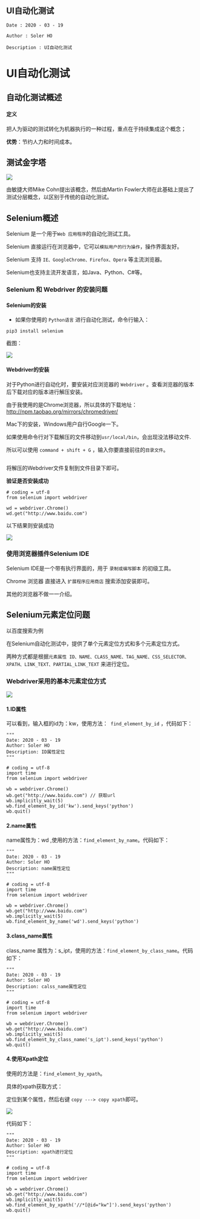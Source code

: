 ## UI自动化测试

```
Date : 2020 - 03 - 19

Author : Soler HO
 
Description : UI自动化测试
```
# UI自动化测试

## 自动化测试概述

#### 定义
把人为驱动的测试转化为机器执行的一种过程，重点在于持续集成这个概念；

**优势**：节约人力和时间成本。

## 测试金字塔

![](https://github.com/SolerHo/Software-Testing/blob/master/UI-AutoTesting/Images/%E6%B5%8B%E8%AF%95%E9%87%91%E5%AD%97%E5%A1%94.png)

由敏捷大师Mike Cohn提出该概念，然后由Martin Fowler大师在此基础上提出了测试分层概念，以区别于传统的自动化测试。

## Selenium概述
Selenium 是一个用于`Web 应用程序`的自动化测试工具。

Selenium 直接运行在浏览器中，它可以`模拟用户的行为操作`，操作界面友好。

Selenium 支持 `IE、GoogleChrome、Firefox、Opera` 等主流浏览器。

Selenium也支持主流开发语言，如Java、Python、C#等。

### Selenium 和 Webdriver 的安装问题

#### Selenium的安装
- 如果你使用的 `Python语言` 进行自动化测试，命令行输入：

```
pip3 install selenium
```
截图：

![](https://github.com/SolerHo/Software-Testing/blob/master/UI-AutoTesting/Images/selenium%E5%AE%89%E8%A3%85%E6%88%AA%E5%9B%BE.png)

#### Webdriver的安装

对于Python进行自动化时，要安装对应浏览器的 `Webdriver` 。查看浏览器的版本后下载对应的版本进行解压安装。

由于我使用的是Chrome浏览器，所以具体的下载地址：http://npm.taobao.org/mirrors/chromedriver/

Mac下的安装，Windows用户自行Google一下。

如果使用命令行对下载解压的文件移动到`usr/local/bin`，会出现没法移动文件.

所以可以使用 `command + shift + G` ，输入你要直接前往的`目录文件`。

![]()

将解压的Webdriver文件复制到文件目录下即可。

**验证是否安装成功**
```
# coding = utf-8
from selenium import webdriver

wd = webdriver.Chrome()
wd.get("http://www.baidu.com")
```

以下结果则安装成功

![](https://github.com/SolerHo/Software-Testing/blob/master/UI-AutoTesting/Images/webdriver%E5%AE%89%E8%A3%85%E6%88%90%E5%8A%9F.png)


### 使用浏览器插件Selenium IDE

Selenium IDE是一个带有执行界面的，用于 `录制或编写脚本` 的初级工具。

Chrome 浏览器 直接进入 `扩展程序应用商店` 搜索添加安装即可。

其他的浏览器不做一一介绍。

## Selenium元素定位问题
以百度搜索为例

在Selenium自动化测试中，提供了单个元素定位方式和多个元素定位方式。

两种方式都是根据`元素属性 ID、NAME、CLASS_NAME、TAG_NAME、CSS_SELECTOR、XPATH、LINK_TEXT、PARTIAL_LINK_TEXT` 来进行定位。

### Webdriver采用的基本元素定位方式
![](https://github.com/SolerHo/Software-Testing/blob/master/UI-AutoTesting/Images/%E5%85%83%E7%B4%A0%E5%B1%9E%E6%80%A7.png)

#### 1.ID属性

可以看到，输入框的id为：kw，使用方法：` find_element_by_id` ，代码如下：
```
"""
Date: 2020 - 03 - 19
Author: Soler HO
Description: ID属性定位
"""

# coding = utf-8
import time
from selenium import webdriver

wb = webdriver.Chrome()
wb.get("http://www.baidu.com") // 获取url
wb.implicitly_wait(5) 
wb.find_element_by_id('kw').send_keys('python')
wb.quit()
```

#### 2.name属性
name属性为：wd ,使用的方法：`find_element_by_name`。代码如下：
```
"""
Date: 2020 - 03 - 19
Author: Soler HO
Description: name属性定位
"""

# coding = utf-8
import time
from selenium import webdriver

wb = webdriver.Chrome()
wb.get("http://www.baidu.com")
wb.implicitly_wait(5)
wb.find_element_by_name('wd').send_keys('python')
```
#### 3.class_name属性
class_name 属性为：s_ipt，使用的方法：`find_element_by_class_name`。代码如下：
```
"""
Date: 2020 - 03 - 19
Author: Soler HO
Description: calss_name属性定位
"""

# coding = utf-8
import time
from selenium import webdriver

wb = webdriver.Chrome()
wb.get("http://www.baidu.com")
wb.implicitly_wait(5)
wb.find_element_by_class_name('s_ipt').send_keys('python')
wb.quit()
```

#### 4.使用Xpath定位
使用的方法是：`find_element_by_xpath`。

具体的xpath获取方式：

定位到某个属性，然后右键 `copy ---> copy xpath`即可。

![](https://github.com/SolerHo/Software-Testing/blob/master/UI-AutoTesting/Images/Xpath%E5%AE%9A%E4%BD%8D.png)

代码如下：
```
"""
Date: 2020 - 03 - 19
Author: Soler HO
Description: xpath进行定位
"""

# coding = utf-8
import time
from selenium import webdriver

wb = webdriver.Chrome()
wb.get("http://www.baidu.com")
wb.implicitly_wait(5)
wb.find_element_by_xpath('//*[@id="kw"]').send_keys('python')
wb.quit()

```


